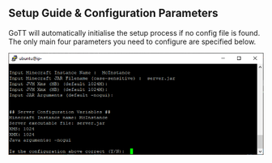 ## Setup Guide & Configuration Parameters

GoTT will automatically initialise the setup process if no config file is found. 
The only main four parameters you need to configure are specified below.

![Image of Howtouse](https://github.com/ordz-404/good-ol-terminal-tools/blob/master/images/how-to-setup.png)


